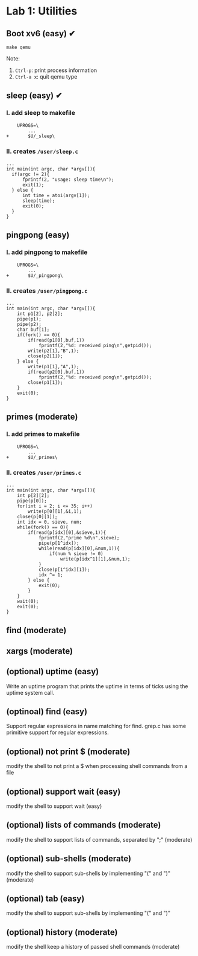 # Lab 1: Utilities
## Boot xv6 (easy) ✔
``` 
make qemu
```
Note:
1. `Ctrl-p`: print process information
2. `Ctrl-a x`: quit qemu type
## sleep (easy) ✔
### I. add sleep to makefile
```
    UPROGS=\
        ...
+       $U/_sleep\
```
### II. creates `/user/sleep.c`
```
...
int main(int argc, char *argv[]){
  if(argc != 2){
      fprintf(2, "usage: sleep time\n");
      exit(1);
  } else {
      int time = atoi(argv[1]);
      sleep(time);
      exit(0);
  }
}
```
## pingpong (easy)
### I. add pingpong to makefile
```
    UPROGS=\
        ...
+       $U/_pingpong\
```
### II. creates `/user/pingpong.c`
```
...
int main(int argc, char *argv[]){
    int p1[2], p2[2];
    pipe(p1);
    pipe(p2);
    char buf[1];
    if(fork() == 0){
        if(read(p1[0],buf,1))
            fprintf(2,"%d: received ping\n",getpid());
        write(p2[1],"B",1);
        close(p2[1]);
    } else {
        write(p1[1],"A",1);
        if(read(p2[0],buf,1))
            fprintf(2,"%d: received pong\n",getpid());
        close(p1[1]);
    }
    exit(0);
}
```
## primes (moderate)
### I. add primes to makefile
```
    UPROGS=\
        ...
+       $U/_primes\
```
### II. creates `/user/primes.c`
```
...
int main(int argc, char *argv[]){
    int p[2][2];
    pipe(p[0]);
    for(int i = 2; i <= 35; i++)
        write(p[0][1],&i,1);
    close(p[0][1]);
    int idx = 0, sieve, num;
    while(fork() == 0){
        if(read(p[idx][0],&sieve,1)){
            fprintf(2,"prime %d\n",sieve);
            pipe(p[1^idx]);
            while(read(p[idx][0],&num,1)){
                if(num % sieve != 0)
                    write(p[idx^1][1],&num,1);
            }
            close(p[1^idx][1]);
            idx ^= 1;
        } else {
            exit(0);
        }
    }
    wait(0);
    exit(0);
}
```
## find (moderate)
## xargs (moderate)
## (optional) uptime (easy)
Write an uptime program that prints the uptime in terms of ticks using the uptime system call.
## (optinoal) find (easy)
Support regular expressions in name matching for find. grep.c has some primitive support for regular expressions.
## (optional) not print $ (moderate)
modify the shell to not print a $ when processing shell commands from a file
## (optional) support wait (easy)
modify the shell to support wait (easy)
## (optional) lists of commands (moderate)
modify the shell to support lists of commands, separated by ";" (moderate)
## (optional) sub-shells (moderate)
modify the shell to support sub-shells by implementing "(" and ")" (moderate)
## (optional) tab (easy)
modify the shell to support sub-shells by implementing "(" and ")"
## (optional) history (moderate)
modify the shell keep a history of passed shell commands (moderate)